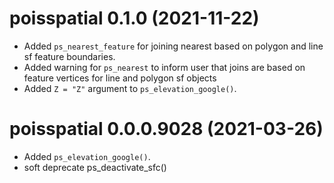 <!-- NEWS.md is maintained by https://cynkra.github.io/fledge, do not edit -->

# poisspatial 0.1.0 (2021-11-22)

- Added `ps_nearest_feature` for joining nearest based on polygon and line sf feature boundaries.
- Added warning for `ps_nearest` to inform user that joins are based on feature vertices for line and polygon sf objects
- Added `Z = "Z"` argument to `ps_elevation_google()`.


# poisspatial 0.0.0.9028 (2021-03-26)

- Added `ps_elevation_google()`.
- soft deprecate ps_deactivate_sfc()


